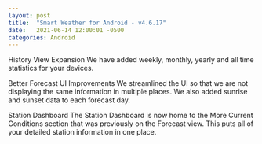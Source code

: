 ```yaml
---
layout: post
title:  "Smart Weather for Android - v4.6.17"
date:   2021-06-14 12:00:01 -0500
categories: Android
---
```


History View Expansion
We have added weekly, monthly, yearly and all time statistics for your devices.

Better Forecast UI Improvements
We streamlined the UI so that we are not displaying the same information in multiple places.  We also added sunrise and sunset data to each forecast day.

Station Dashboard
The Station Dashboard is now home to the More Current Conditions section that was previously on the Forecast view.  This puts all of your detailed station information in one place.
